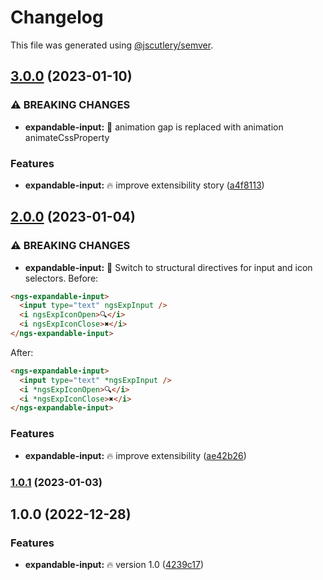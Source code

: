 # Changelog

This file was generated using [@jscutlery/semver](https://github.com/jscutlery/semver).

## [3.0.0](https://github.com/DmitryEfimenko/ngspot/compare/expandable-input-2.0.0...expandable-input-3.0.0) (2023-01-10)


### ⚠ BREAKING CHANGES

* **expandable-input:** 🧨 animation gap is replaced with animation animateCssProperty

### Features

* **expandable-input:** 🔥 improve extensibility story ([a4f8113](https://github.com/DmitryEfimenko/ngspot/commit/a4f8113256ff909fa859d41ce98dda494c0ff337))

## [2.0.0](https://github.com/DmitryEfimenko/ngspot/compare/expandable-input-1.0.0...expandable-input-2.0.0) (2023-01-04)


### ⚠ BREAKING CHANGES

* **expandable-input:** 🧨 Switch to structural directives for input and icon selectors.
Before:
```html
<ngs-expandable-input>
  <input type="text" ngsExpInput />
  <i ngsExpIconOpen>🔍</i>
  <i ngsExpIconClose>✖️</i>
</ngs-expandable-input>
```
After:
```html
<ngs-expandable-input>
  <input type="text" *ngsExpInput />
  <i *ngsExpIconOpen>🔍</i>
  <i *ngsExpIconClose>✖️</i>
</ngs-expandable-input>
```

### Features

* **expandable-input:** 🔥 improve extensibility ([ae42b26](https://github.com/DmitryEfimenko/ngspot/commit/ae42b260e5ce67cfbe6bb5e90828486c138d1d98))

### [1.0.1](https://github.com/DmitryEfimenko/ngspot/compare/expandable-input-1.0.0...expandable-input-1.0.1) (2023-01-03)

## 1.0.0 (2022-12-28)

### Features

- **expandable-input:** 🔥 version 1.0 ([4239c17](https://github.com/DmitryEfimenko/ngspot/commit/4239c170363ac022b727872cd9118d6e47850087))
